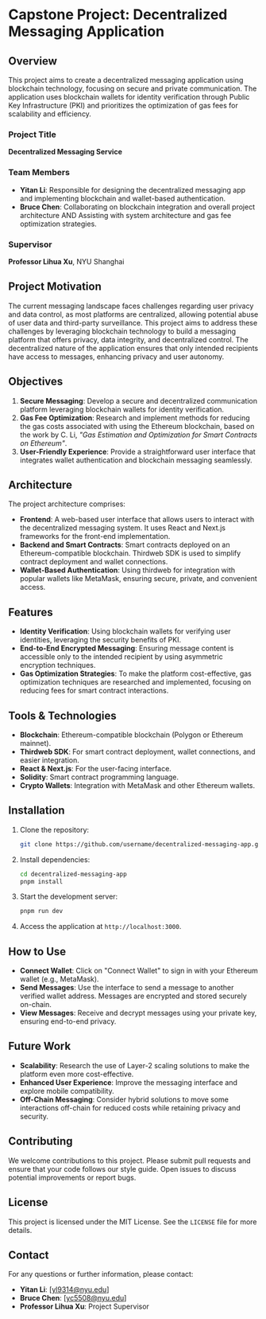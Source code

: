 # Capstone Project: Decentralized Messaging Application

## Overview

This project aims to create a decentralized messaging application using blockchain technology, focusing on secure and private communication. The application uses blockchain wallets for identity verification through Public Key Infrastructure (PKI) and prioritizes the optimization of gas fees for scalability and efficiency.

### Project Title

**Decentralized Messaging Service**

### Team Members

- **Yitan Li**: Responsible for designing the decentralized messaging app and implementing blockchain and wallet-based authentication.
- **Bruce Chen**: Collaborating on blockchain integration and overall project architecture AND Assisting with system architecture and gas fee optimization strategies.

### Supervisor

**Professor Lihua Xu**, NYU Shanghai

## Project Motivation

The current messaging landscape faces challenges regarding user privacy and data control, as most platforms are centralized, allowing potential abuse of user data and third-party surveillance. This project aims to address these challenges by leveraging blockchain technology to build a messaging platform that offers privacy, data integrity, and decentralized control. The decentralized nature of the application ensures that only intended recipients have access to messages, enhancing privacy and user autonomy.

## Objectives

1. **Secure Messaging**: Develop a secure and decentralized communication platform leveraging blockchain wallets for identity verification.
2. **Gas Fee Optimization**: Research and implement methods for reducing the gas costs associated with using the Ethereum blockchain, based on the work by C. Li, _"Gas Estimation and Optimization for Smart Contracts on Ethereum"_.
3. **User-Friendly Experience**: Provide a straightforward user interface that integrates wallet authentication and blockchain messaging seamlessly.

## Architecture

The project architecture comprises:

- **Frontend**: A web-based user interface that allows users to interact with the decentralized messaging system. It uses React and Next.js frameworks for the front-end implementation.
- **Backend and Smart Contracts**: Smart contracts deployed on an Ethereum-compatible blockchain. Thirdweb SDK is used to simplify contract deployment and wallet connections.
- **Wallet-Based Authentication**: Using thirdweb for integration with popular wallets like MetaMask, ensuring secure, private, and convenient access.

## Features

- **Identity Verification**: Using blockchain wallets for verifying user identities, leveraging the security benefits of PKI.
- **End-to-End Encrypted Messaging**: Ensuring message content is accessible only to the intended recipient by using asymmetric encryption techniques.
- **Gas Optimization Strategies**: To make the platform cost-effective, gas optimization techniques are researched and implemented, focusing on reducing fees for smart contract interactions.

## Tools & Technologies

- **Blockchain**: Ethereum-compatible blockchain (Polygon or Ethereum mainnet).
- **Thirdweb SDK**: For smart contract deployment, wallet connections, and easier integration.
- **React & Next.js**: For the user-facing interface.
- **Solidity**: Smart contract programming language.
- **Crypto Wallets**: Integration with MetaMask and other Ethereum wallets.

## Installation

1. Clone the repository:
   ```bash
   git clone https://github.com/username/decentralized-messaging-app.git
   ```
2. Install dependencies:
   ```bash
   cd decentralized-messaging-app
   pnpm install
   ```
3. Start the development server:
   ```bash
   pnpm run dev
   ```
4. Access the application at `http://localhost:3000`.

## How to Use

- **Connect Wallet**: Click on "Connect Wallet" to sign in with your Ethereum wallet (e.g., MetaMask).
- **Send Messages**: Use the interface to send a message to another verified wallet address. Messages are encrypted and stored securely on-chain.
- **View Messages**: Receive and decrypt messages using your private key, ensuring end-to-end privacy.

## Future Work

- **Scalability**: Research the use of Layer-2 scaling solutions to make the platform even more cost-effective.
- **Enhanced User Experience**: Improve the messaging interface and explore mobile compatibility.
- **Off-Chain Messaging**: Consider hybrid solutions to move some interactions off-chain for reduced costs while retaining privacy and security.

## Contributing

We welcome contributions to this project. Please submit pull requests and ensure that your code follows our style guide. Open issues to discuss potential improvements or report bugs.

## License

This project is licensed under the MIT License. See the `LICENSE` file for more details.

## Contact

For any questions or further information, please contact:

- **Yitan Li**: [yl9314@nyu.edu]
- **Bruce Chen**: [yc5508@nyu.edu]
- **Professor Lihua Xu**: Project Supervisor
